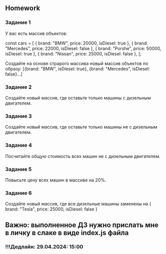## Homework

### Задание 1

У вас есть массив объектов:

const cars = [
{ brand: "BMW", price: 20000, isDiesel: true },
{ brand: "Mercedes", price: 22000, isDiesel: false },
{ brand: "Porshe", price: 50000, isDiesel: true },
{ brand: "Nissan", price: 25000, isDiesel: false },
];

Создайте на основе страрого массива новый массив объектов по образу: [{brand: "BMW", isDiesel: true}, {brand: "Mercedes", isDiesel: false}...]

### Задание 2

Создайте новый массив, где оставьте только машины с дизельным двигателем.

### Задание 3

Создайте новый массив, где оставьте только машины не с дизельным двигателем.

### Задание 4

Посчитайте общую стоимость всех машин не с дизельным двигателем.

### Задание 5

Повысьте цену всех машин в массиве на 20%.

### Задание 6

Создайте новый массив, где все дизельные машины заменены на { brand: "Tesla", price: 25000, isDiesel: false }

## Важно: выполненное ДЗ нужно прислать мне в личку в слаке в виде index.js файла

### !!!Дедлайн: 29.04.2024: 15:00
